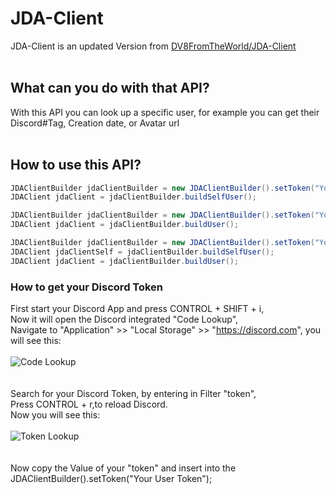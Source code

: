 # JDA-Client
JDA-Client is an updated Version from [DV8FromTheWorld/JDA-Client](https://github.com/DV8FromTheWorld/JDA-Client/)
<br><br>
## What can you do with that API?
With this API you can look up a specific user, 
for example you can get their Discord#Tag, Creation date, 
or Avatar url
<br><br>
## How to use this API?
```java
JDAClientBuilder jdaClientBuilder = new JDAClientBuilder().setToken("Your User Token").setApi("v9");
JDAClient jdaClient = jdaClientBuilder.buildSelfUser();
```
```java
JDAClientBuilder jdaClientBuilder = new JDAClientBuilder().setToken("Your User Token").setApi("v9").setId("User ID, from the User you want");
JDAClient jdaClient = jdaClientBuilder.buildUser();
```
```java
JDAClientBuilder jdaClientBuilder = new JDAClientBuilder().setToken("Your User Token").setApi("v9").setId("User ID, from the User you want");
JDAClient jdaClientSelf = jdaClientBuilder.buildSelfUser();
JDAClient jdaClient = jdaClientBuilder.buildUser();
```

### How to get your Discord Token
First start your Discord App and press CONTROL + SHIFT + i,<br>
Now it will open the Discord integrated "Code Lookup",<br>
Navigate to "Application" >> "Local Storage" >> "https://discord.com", you will see this:
<br><br>
![Code Lookup](https://www.waveguard.dev/discord/jda-client/Code-Lookup.png)
<br><br><br>
Search for your Discord Token, by entering in Filter "token",<br>
Press CONTROL + r,to reload Discord.<br>
Now you will see this:
<br><br>
![Token Lookup](https://www.waveguard.dev/discord/jda-client/Lookup-Token.png)
<br><br><br>
Now copy the Value of your "token" and insert into the JDAClientBuilder().setToken("Your User Token");